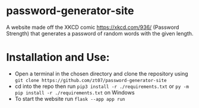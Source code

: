 # password-generator-site
A website made off the XKCD comic https://xkcd.com/936/ (Password Strength) that generates a password of random words with the given length.
# Installation and Use:
* Open a terminal in the chosen directory and clone the repository using `git clone https://github.com/zt07/password-generator-site`
* cd into the repo then run `pip3 install -r ./requirements.txt` or `py -m pip install -r ./requirements.txt` on Windows
* To start the website run `flask --app app run`
